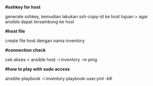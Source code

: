 **#sshkey for host** 

generate sshkey, kemudian lakukan ssh-copy-id ke host tujuan > agar ansible dapat tersambung ke host

**#host file**

create file host dengan nama inventory

**#connection check**

cek akses > ansible host -i inventory -m ping

**#how to play with sudo access**

ansible-playbook -i inventory playbook-user.yml -kK
